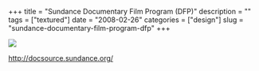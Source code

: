 +++
title = "Sundance Documentary Film Program (DFP)"
description = ""
tags = ["textured"]
date = "2008-02-26"
categories = ["design"]
slug = "sundance-documentary-film-program-dfp"
+++


 

  <div id="screens-thumbs" class="clearfix">
    <div class="txt-center" id="design-submission"><a href="http://docsource.sundance.org/"><img id='bluga-thumbnail-874' class='bluga-thumbnail large' src='//konigi.com/media/bluga/
wt47f27916a279d_0.jpg'/></a></div>  
  </div>   
<p><a href="http://docsource.sundance.org/">http://docsource.sundance.org/</a></p>




